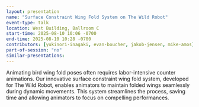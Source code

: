 ```yaml
---
layout: presentation
name: "Surface Constraint Wing Fold System on The Wild Robot"
event-type: talk
location: West Building, Ballroom C
start-time: 2025-08-10 10:06 -0700
end-time: 2025-08-10 10:28 -0700
contributors: [yukinori-inagaki, evan-boucher, jakob-jensen, mike-amos]
part-of-session: "no"
similar-presentations:
---
```


Animating bird wing fold poses often requires labor-intensive counter animations. Our innovative surface constraint wing fold system, developed for The Wild Robot, enables animators to maintain folded wings seamlessly during dynamic movements. This system streamlines the process, saving time and allowing animators to focus on compelling performances.
